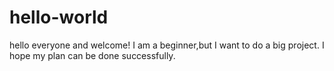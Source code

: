 # hello-world
hello everyone and welcome!
I am a beginner,but I want to do a big project.
I hope my plan can be done successfully.
